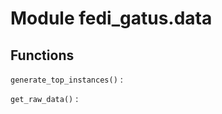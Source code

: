 Module fedi_gatus.data
======================

Functions
---------

    
`generate_top_instances()`
:   

    
`get_raw_data()`
: